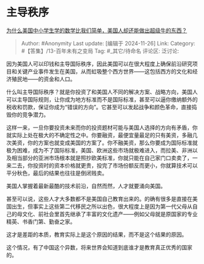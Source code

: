 # 主导秩序
[为什么美国中小学生学的数学比我们简单，美国人却还能做出超级牛的东西？](https://www.zhihu.com/question/20953633/answer/40719602260)

> Author: #Anonymity
> Last update: [编辑于 2024-11-26]
> Link:
> Category: #【答集】/13-百年未有之变局
> Tag: #_其它/待命名
> 评论区:
> 泛讨论:

因为美国人可以印钱和主导国际秩序，因此美国可以在很大程度上确保前沿研究项目和关键产业事件发生在美国，从而虹吸整个西方世界——这包括西方的文化和经济殖民地——的资金和人口。

什么叫主导国际秩序？就是你投资了和美国人不同的解决方案、战略方向，美国人可以主导国际规则，让你成为地方标准而不是国际标准，甚至可以逼你缴纳额外的税收和罚款，保证你成为“错误的方向”。它甚至可以发起战争和颜色革命，直接捣毁你的竞争潜力。

这样一来，一旦你要投资未来而你的投资题材可能与美国人选择的方向有矛盾，你就实际上处在极大的不确定性之中。你要融资，最便宜量最足的只有美资，多融几次美资，你的方案也就变成美国的方案了。你不融美资，那么你要成为国际标准就极为困难，成为不了国际标准，美国、欧洲这些市场就极难进入，而拉美、非洲以及相当部分的亚洲市场根本就是照抄欧美标准，你就只能在自己家门口卖卖了，一来二去，你投资时的资本价格就更贵，投完了市场份额反而更小，你就算技术可以平分秋色，最后的结果也往往是倒闭贱卖。

美国人掌握着最新最酷的技术前沿，自然而然，人才就要涌向美国。

甚至可以说，这些人才大多数都不是美国自己教育出来的。的确有很多是直接在美国出生，但事实上这些第二代移民之所以出色，很大程度上是因为第一代父母从自己的母文化、前社会里首先继承了丰富的文化遗产——例如父母就是原国家的专业精英、书香门第、勤奋之家。

这才是差距的本质，教育实际上是这个原因的结果，而不是这个结果的原因。

这个情况，有了中国这个异数，将来世界会知道到底谁才是教育真正优秀的国家的。
